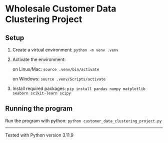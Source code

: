 # Wholesale Customer Data Clustering Project

## Setup

1. Create a virtual environment:
```python -m venv .venv```

2. Activate the environment:

   on Linux/Mac:
   ```source .venv/bin/activate```

   on Windows:
   ```source .venv/Scripts/activate```

3. Install required packages:
```pip install pandas numpy matplotlib seaborn scikit-learn scipy```

## Running the program

Run the program with python:
```python customer_data_clustering_project.py```

---

Tested with Python version 3.11.9
